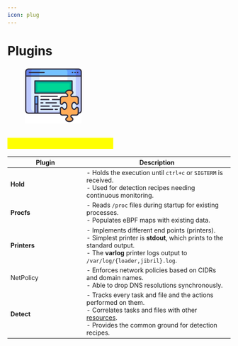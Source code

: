 ```yaml
---
icon: plug
---
```


# Plugins

<figure><img src="../../.gitbook/assets/programming.png" alt="" width="128"><figcaption></figcaption></figure>

## <mark style="color:yellow;">Jibril Extension Plugins</mark> <a href="#jibril" id="jibril"></a>

<table data-header-hidden><thead><tr><th width="157.56640625">Plugin</th><th>Description</th></tr></thead><tbody><tr><td><strong>Hold</strong></td><td>- Holds the execution until <code>ctrl+c</code> or <code>SIGTERM</code> is received.<br>- Used for detection recipes needing continuous monitoring.</td></tr><tr><td><strong>Procfs</strong></td><td>- Reads <code>/proc</code> files during startup for existing processes.<br>- Populates eBPF maps with existing data.</td></tr><tr><td><strong>Printers</strong></td><td>- Implements different end points (printers).<br>- Simplest printer is <strong>stdout</strong>, which prints to the standard output.<br>- The <strong>varlog</strong> printer logs output to <code>/var/log/{loader,jibril}.log</code>.</td></tr><tr><td>NetPolicy</td><td>- Enforces network policies based on CIDRs and domain names.<br>- Able to drop DNS resolutions synchronously.</td></tr><tr><td><strong>Detect</strong></td><td>- Tracks every task and file and the actions performed on them.<br>- Correlates tasks and files with other <a href="about:blank/overview/theory/#comprehensive-resource-tracking">resources</a>.<br>- Provides the common ground for detection recipes.</td></tr></tbody></table>
